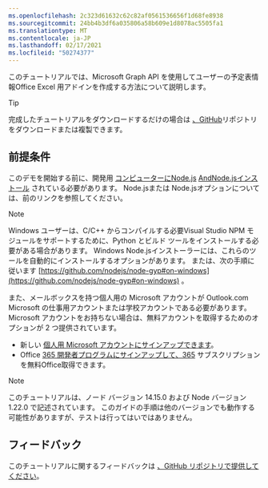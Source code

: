 ```yaml
---
ms.openlocfilehash: 2c323d61632c62c82af0561536656f1d68fe8938
ms.sourcegitcommit: 24bb4b3df6a035806a58b609e1d8078ac5505fa1
ms.translationtype: MT
ms.contentlocale: ja-JP
ms.lasthandoff: 02/17/2021
ms.locfileid: "50274377"
---
```

<!-- markdownlint-disable MD002 MD041 -->

このチュートリアルでは、Microsoft Graph API を使用してユーザーの予定表情報Office Excel 用アドインを作成する方法について説明します。

> [!TIP]
> 完成したチュートリアルをダウンロードするだけの場合は [、GitHub](https://github.com/microsoftgraph/msgraph-training-office-addin)リポジトリをダウンロードまたは複製できます。

## <a name="prerequisites"></a>前提条件

このデモを開始する前に、開発用 [ コンピューターにNode.js](https://nodejs.org) [AndNode.jsインストール](https://yarnpkg.com/) されている必要があります。 Node.jsまたは Node.jsオプションについては、前のリンクを参照してください。

> [!NOTE]
> Windows ユーザーは、C/C++ からコンパイルする必要Visual Studio NPM モジュールをサポートするために、Python とビルド ツールをインストールする必要がある場合があります。 Windows Node.jsインストーラーには、これらのツールを自動的にインストールするオプションがあります。 または、次の手順に従います [https://github.com/nodejs/node-gyp#on-windows](https://github.com/nodejs/node-gyp#on-windows) 。

また、メールボックスを持つ個人用の Microsoft アカウントが Outlook.com Microsoft の仕事用アカウントまたは学校アカウントである必要があります。 Microsoft アカウントをお持ちない場合は、無料アカウントを取得するためのオプションが 2 つ提供されています。

- 新しい [個人用 Microsoft アカウントにサインアップできます](https://signup.live.com/signup?wa=wsignin1.0&rpsnv=12&ct=1454618383&rver=6.4.6456.0&wp=MBI_SSL_SHARED&wreply=https://mail.live.com/default.aspx&id=64855&cbcxt=mai&bk=1454618383&uiflavor=web&uaid=b213a65b4fdc484382b6622b3ecaa547&mkt=E-US&lc=1033&lic=1)。
- Office [365 開発者プログラムにサインアップして、365](https://developer.microsoft.com/office/dev-program) サブスクリプションを無料Office取得できます。

> [!NOTE]
> このチュートリアルは、ノード バージョン 14.15.0 および Node バージョン 1.22.0 で記述されています。 このガイドの手順は他のバージョンでも動作する可能性がありますが、テストは行ってはいではありません。

## <a name="feedback"></a>フィードバック

このチュートリアルに関するフィードバックは [、GitHub リポジトリで提供してください](https://github.com/microsoftgraph/msgraph-training-office-addin)。
